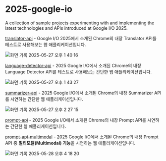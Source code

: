 # 2025-google-io
A collection of sample projects experimenting with and implementing the latest technologies and APIs introduced at Google I/O 2025.

[translator-api](./translator-api/) - Google I/O 2025에서 소개된 Chrome의 내장 Translator API를 테스트로 사용해보는 웹 애플리케이션입니다.

![화면 기록 2025-05-27 오후 1 40 16](https://github.com/user-attachments/assets/abce62f3-33da-41b9-b113-019dc9be1b4a)


[language-detector-api](./language-detector-api/) - 2025 Google I/O에서 소개된 Chrome의 내장 Language Detector API를 테스트로 사용해보는 간단한 웹 애플리케이션입니다.

![화면 기록 2025-05-27 오후 1 43 27](https://github.com/user-attachments/assets/d87b7961-a93a-4712-a109-f6b517262175)



[summarizer-api](./summarizer-api/) - 2025 Google I/O에서 소개된 Chrome의 내장 Summarizer API를 시연하는 간단한 웹 애플리케이션입니다.

![화면 기록 2025-05-27 오후 2 27 15](https://github.com/user-attachments/assets/44138314-06e1-4cb9-bcb5-9e4942a07331)

[prompt-api](./prompt-api/) - 2025 Google I/O에서 소개된 Chrome의 내장 Prompt API를 시연하는 간단한 웹 애플리케이션입니다.

[prompt-api-multimodal](./prompt-api-multimodal/) - 2025 Google I/O에서 소개된 Chrome의 내장 Prompt API 중 **멀티모달(Multimodal) 기능**을 시연하는 웹 애플리케이션입니다.

![화면 기록 2025-05-28 오후 4 18 20](https://github.com/user-attachments/assets/b0cbc3f7-2a21-48a5-b9ff-9186dc5328b3)
